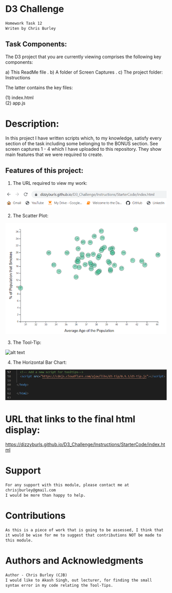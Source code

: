 # D3 Challenge

    Homework Task 12
    Writen by Chris Burley

## Task Components:

The D3 project that you are currently viewing comprises the following key components:

a) This ReadMe file
.
b) A folder of Screen Captures
.
c) The project folder: Instructions

The latter contains the key files:

(1) index.html <br>
(2) app.js <br>      

  
# Description:

In this project I have written scripts which, to my knowledge, satisfy every section of the task including some belonging to the BONUS section. 
See screen captures 1 - 4 which I have uploaded to this repository. They show main features that we were required to create.

## Features of this project:

1) The URL required to view my work:

![alt text](Screen_Captures/Screen_Capture_1-Address_Bar.png)

2) The Scatter Plot:

![alt text](Screen_Captures/Screen_Capture_2-Scatterplot.png)

3) The Tool-Tip:

![alt text](Screen_Captures/Screen_Capture_3-Tool-Tip.png)

4) The Horizontal Bar Chart:

![alt text](Screen_Captures/Screen_Capture_4-Ammendment_to_HTML.png)

# URL that links to the final html display:

https://dizzyburls.github.io/D3_Challenge/Instructions/StarterCode/index.html

     
# Support

    For any support with this module, please contact me at chrisjburley@gmail.com
    I would be more than happy to help.

# Contributions

    As this is a piece of work that is going to be assessed, I think that it would be wise for me to suggest that contributions NOT be made to this module.

# Authors and Acknowledgments

    Author - Chris Burley (CJB)
    I would like to Akash Singh, out lecturer, for finding the small syntax error in my code relating the Tool-Tips.
